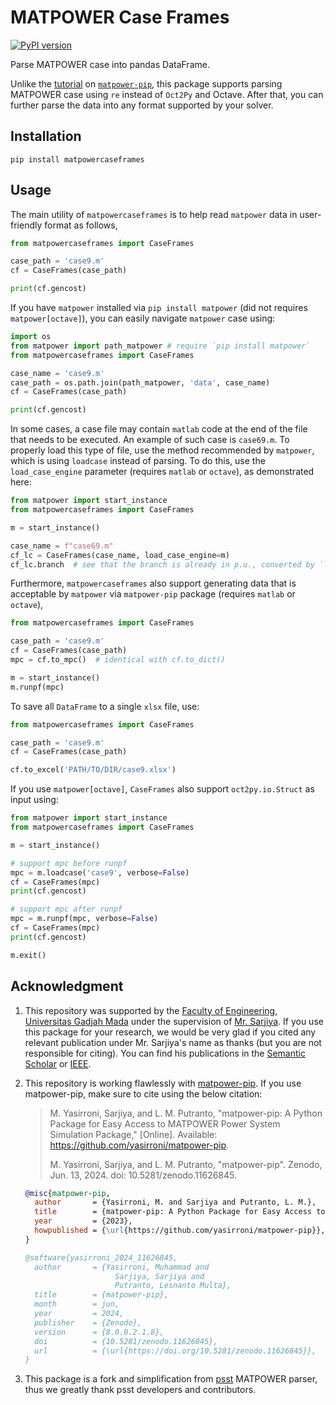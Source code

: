 # MATPOWER Case Frames

[![PyPI version](https://badge.fury.io/py/matpowercaseframes.svg)](https://pypi.org/project/matpowercaseframes/)

Parse MATPOWER case into pandas DataFrame.

Unlike the [tutorial](https://github.com/yasirroni/matpower-pip#extra-require-oct2py-or-matlabengine) on [`matpower-pip`](https://github.com/yasirroni/matpower-pip), this package supports parsing MATPOWER case using `re` instead of `Oct2Py` and Octave. After that, you can further parse the data into any format supported by your solver.

## Installation

```plaintext
pip install matpowercaseframes
```

## Usage

The main utility of `matpowercaseframes` is to help read `matpower` data in user-friendly format as follows,

```python
from matpowercaseframes import CaseFrames

case_path = 'case9.m'
cf = CaseFrames(case_path)

print(cf.gencost)
```

If you have `matpower` installed via `pip install matpower` (did not requires `matpower[octave]`), you can easily navigate `matpower` case using:

```python
import os
from matpower import path_matpower # require `pip install matpower`
from matpowercaseframes import CaseFrames

case_name = 'case9.m'
case_path = os.path.join(path_matpower, 'data', case_name)
cf = CaseFrames(case_path)

print(cf.gencost)
```

In some cases, a case file may contain `matlab` code at the end of the file that needs to be executed. An example of such case is `case69.m`. To properly load this type of file, use the method recommended by `matpower`, which is using `loadcase` instead of parsing. To do this, use the `load_case_engine` parameter (requires `matlab` or `octave`), as demonstrated here:

```python
from matpower import start_instance
from matpowercaseframes import CaseFrames

m = start_instance()

case_name = f"case69.m"
cf_lc = CaseFrames(case_name, load_case_engine=m)
cf_lc.branch  # see that the branch is already in p.u., converted by `loadcase`
```

Furthermore, `matpowercaseframes` also support generating data that is acceptable by `matpower` via `matpower-pip` package (requires `matlab` or `octave`),

```python
from matpowercaseframes import CaseFrames

case_path = 'case9.m'
cf = CaseFrames(case_path)
mpc = cf.to_mpc()  # identical with cf.to_dict()

m = start_instance()
m.runpf(mpc)
```

To save all `DataFrame` to a single `xlsx` file, use:

```python
from matpowercaseframes import CaseFrames

case_path = 'case9.m'
cf = CaseFrames(case_path)

cf.to_excel('PATH/TO/DIR/case9.xlsx')
```

If you use `matpower[octave]`, `CaseFrames` also support `oct2py.io.Struct` as input using:

```python
from matpower import start_instance
from matpowercaseframes import CaseFrames

m = start_instance()

# support mpc before runpf
mpc = m.loadcase('case9', verbose=False)
cf = CaseFrames(mpc)
print(cf.gencost)

# support mpc after runpf
mpc = m.runpf(mpc, verbose=False)
cf = CaseFrames(mpc)
print(cf.gencost)

m.exit()
```

## Acknowledgment

1. This repository was supported by the [Faculty of Engineering, Universitas Gadjah Mada](https://ft.ugm.ac.id/en/) under the supervision of [Mr. Sarjiya](https://www.researchgate.net/profile/Sarjiya_Sarjiya). If you use this package for your research, we would be very glad if you cited any relevant publication under Mr. Sarjiya's name as thanks (but you are not responsible for citing). You can find his publications in the [Semantic Scholar](https://www.semanticscholar.org/author/Sarjiya/2267414) or [IEEE](https://ieeexplore.ieee.org/author/37548066400).

1. This repository is working flawlessly with [matpower-pip](https://github.com/yasirroni/matpower-pip). If you use matpower-pip, make sure to cite using the below citation:

    > M. Yasirroni, Sarjiya, and L. M. Putranto, "matpower-pip: A Python Package for Easy Access to MATPOWER Power System Simulation Package," [Online]. Available: <https://github.com/yasirroni/matpower-pip>.
    >
    > M. Yasirroni, Sarjiya, and L. M. Putranto, "matpower-pip". Zenodo, Jun. 13, 2024. doi: 10.5281/zenodo.11626845.

    ```bib
    @misc{matpower-pip,
      author       = {Yasirroni, M. and Sarjiya and Putranto, L. M.},
      title        = {matpower-pip: A Python Package for Easy Access to MATPOWER Power System Simulation Package},
      year         = {2023},
      howpublished = {\url{https://github.com/yasirroni/matpower-pip}},
    }

    @software{yasirroni_2024_11626845,
      author       = {Yasirroni, Muhammad and
                        Sarjiya, Sarjiya and
                        Putranto, Lesnanto Multa},
      title        = {matpower-pip},
      month        = jun,
      year         = 2024,
      publisher    = {Zenodo},
      version      = {8.0.0.2.1.8},
      doi          = {10.5281/zenodo.11626845},
      url          = {\url{https://doi.org/10.5281/zenodo.11626845}},
    }
    ```

1. This package is a fork and simplification from [psst](https://github.com/ames-market/psst) MATPOWER parser, thus we greatly thank psst developers and contributors.
